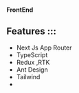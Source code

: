#### FrontEnd 

## Features :::

- Next Js App Router
- TypeScript 
- Redux ,RTK
- Ant Design
- Tailwind
- 

